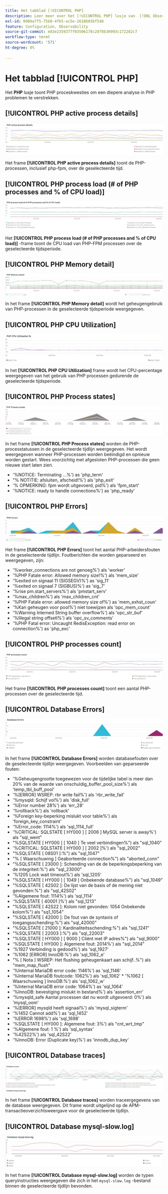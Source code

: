 ```yaml
---
title: Het tabblad [!UICONTROL PHP]
description: Leer meer over het [!UICONTROL PHP] lusje van  [!DNL Observation for Adobe Commerce].
exl-id: 0989a7f5-75b0-4fb5-ac5e-2618603bf548
feature: Configuration, Observability
source-git-commit: e83e2359377f03506178c28f8b30993c172282c7
workflow-type: tm+mt
source-wordcount: '571'
ht-degree: 0%

---
```


# Het tabblad [!UICONTROL PHP]

Het **PHP** lusje toont PHP proceskwesties om een diepere analyse in PHP problemen te verstrekken.

## [!UICONTROL PHP active process details]

![&#x200B; PHP actieve procesdetails &#x200B;](../../assets/tools/php-active-process-details.jpg)

Het frame **[!UICONTROL PHP active process details]** toont de PHP-processen, inclusief php-fpm, over de geselecteerde tijd.

## [!UICONTROL PHP process load (# of PHP processes and % of CPU load)]

![&#x200B; PHP proceslading &#x200B;](../../assets/tools/php-process-load.jpg)

Het **[!UICONTROL PHP process load (# of PHP processes and % of CPU load)]** -frame toont de CPU load van PHP-FPM processen over de geselecteerde tijdsperiode.

## [!UICONTROL PHP Memory detail]

![&#x200B; PHP de detail van het Geheugen &#x200B;](../../assets/tools/php-memory-detail.jpg)

In het frame **[!UICONTROL PHP Memory detail]** wordt het geheugengebruik van PHP-processen in de geselecteerde tijdsperiode weergegeven.

## [!UICONTROL PHP CPU Utilization]

![&#x200B; PHP CPU Utilization &#x200B;](../../assets/tools/php-cpu-utilization.jpg)

In het **[!UICONTROL PHP CPU Utilization]** frame wordt het CPU-percentage weergegeven van het gebruik van PHP processen gedurende de geselecteerde tijdsperiode.

## [!UICONTROL PHP Process states]

![&#x200B; PHP staten van het Proces &#x200B;](../../assets/tools/php-process-states-image-1.jpg)

In het frame **[!UICONTROL PHP Process states]** worden de PHP-processtatussen in de geselecteerde tijdlijn weergegeven. Het wordt weergegeven wanneer PHP-processen worden beëindigd en opnieuw worden gestart. Wees voorzichtig met afgesloten PHP-processen die geen nieuwe start laten zien.

* &#39;%NOTICE: Terminating ...%&#39;) as &#39;php_term&#39;
* &quot;% NOTITIE: afsluiten, afscheid!%&#39;) als &#39;php_exit&#39;
* &#39;% OPMERKING: fpm wordt uitgevoerd, pid%&#39;) als &#39;fpm_start&#39;
* &#39;%NOTICE: ready to handle connections%&#39;) as &#39;php_ready&#39;

## [!UICONTROL PHP Errors]

![&#x200B; de Fouten van PHP &#x200B;](../../assets/tools/php-errors-image-1.jpg)

Het frame **[!UICONTROL PHP Errors]** toont het aantal PHP-arbeidersfouten in de geselecteerde tijdlijn. Foutberichten die worden geparseerd en weergegeven, zijn:

* &#39;%worker_connections are not genoeg%&#39;) als &#39;worker&#39;
* &#39;%PHP Fatale error: Allowed memory size!%&#39;) als &#39;mem_size&#39;
* &#39;%exited on signaal 11 (SIGSEGV)%&#39;) as &#39;sig_11&#39;
* &#39;%exited on signaal 7 (SIGBUS)%&#39;) as &#39;sig_7&#39;
* &#39;%rise pm.start_servers%&#39;) als &#39;pmstart_serv&#39;
* &#39;%max_children%&#39;) als &#39;max_children_cnt&#39;
* &#39;%PHP Fatale error: allowed memory size of%&#39;) as &#39;mem_exhst_coun&#39;
* &#39;%Kan geheugen voor pool%&#39;) niet toewijzen als &#39;opc_mem_count&#39;
* &#39;%Warning Interned String buffer overflow%&#39;) als &#39;opc_str_buf&#39;
* &#39;%Illegal string offsetl%&#39;) als &#39;opc_sv_comments&#39;
* &#39;%PHP Fatal error: Uncaught RedisException: read error on connection%&#39;) as &#39;php_exc&#39;

## [!UICONTROL PHP processes count]

![&#x200B; PHP procestelling &#x200B;](../../assets/tools/php-processes-count.jpg)

Het frame **[!UICONTROL PHP processes count]** toont een aantal PHP-processen over de geselecteerde tijd.

## [!UICONTROL Database Errors]

![&#x200B; Fouten van het Gegevensbestand &#x200B;](../../assets/tools/php-tab-database-errors.jpg)

In het frame **[!UICONTROL Database Errors]** worden databasefouten over de geselecteerde tijdlijn weergegeven. Voorbeelden van geparseerde fouten:

* &#39;%Geheugengrootte toegewezen voor de tijdelijke tabel is meer dan 20% van de waarde van onschuldig_buffer_pool_size%&#39;) als &#39;temp_tbl_buff_pool&#39;
* &#39;%\[ERROR\] WSREP: rbr write fail%&#39;) als &#39;rbr_write_fail&#39;
* &#39;%mysqld: Schijf vol%&#39;) als &#39;disk_full&#39;
* &#39;%Error number 28%&#39;) als &#39;err_28&#39;
* &#39;%rollback%&#39;) als &#39;rollback&#39;
* &#39;%Foreign key-beperking mislukt voor table%&#39;) als &#39;foreign_key_constraint&#39;
* &#39;%Error_code: 1114%&#39;) als &#39;sql_1114_full&#39;
* &#39;%CRITICAL: SQLSTATE [ HY000 ] [ 2006 ] MySQL server is away%&#39;) als &quot;sql_went&quot;
* &quot;%SQLSTATE [ HY000 ] [ 1040 ] Te veel verbindingen%&quot;) als &quot;sql_1040&quot;
* &#39;%CRITICAL: SQLSTATE [ HY000 ] [ 2002 ]%&#39;) als &quot;sql_2002&quot;
* &quot;%SQLSTATE [ 08S01 ]:%&quot;) als &quot;sql_1047&quot;
* &quot;% [ Waarschuwing ] Geaborteerde connection%&quot;) als &quot;aborted_conn&quot;
* &quot;%SQLSTATE [ 23000 ]: Schending van de de beperkingsbeperking van de integriteit:%&quot;) als &quot;sql_23000&quot;
* &#39;%1205 Lock wait timeout%&#39;) als &#39;sql_1205&#39;
* &quot;%SQLSTATE [ HY000 ] [ 1049 ] Onbekende database%&quot;) als &quot;sql_1049&quot;
* &quot;%SQLSTATE [ 42S02 ]: De lijst van de basis of de mening niet gevonden:%&quot;) als &quot;sql_42S02&quot;
* &#39;%Algemene fout: 1114%&#39;) als &#39;sql_1114&#39;
* &#39;%SQLSTATE [ 40001 ]%&#39;) als &quot;sql_1213&quot;
* &quot;%SQLSTATE [ 42S22 ]: Kolom niet gevonden: 1054 Onbekende kolom%&quot;) als &quot;sq1_1054&quot;
* &quot;%SQLSTATE [ 42000 ]: De fout van de syntaxis of toegangsschending:%&quot;) als &quot;sql_42000&quot;
* &quot;%SQLSTATE [ 21000 ]: Kardinaliteitsschending:%&quot;) als &quot;sql_1241&quot;
* &quot;%SQLSTATE [ 22003 ]:%&quot;) als &quot;sql_22003&quot;
* &quot;%SQLSTATE [ HY000 ] [ 9000 ] Cliënt met IP adres%&quot;) als &quot;sql_9000&quot;
* &#39;%SQLSTATE [ HY000 ]: Algemene fout: 2014%&#39;) als &quot;sql_2014&quot;
* &#39;%1927 Verbinding is gedood%&#39;) als &#39;sql_1927&#39;
* &#39;%1062 \[ERROR\] InnoDB:%&#39;) als &#39;sql_1062_e&#39;
* &quot;% [ Nota ] WSREP: Het flushing geheugenkaart aan schijf..%&quot;) als &quot;mem_map_flush&quot;
* &#39;%Internal MariaDB error code: 1146%&#39;) as &#39;sql_1146&#39;
* &#39;%Internal MariaDB foutcode: 1062%&#39;) als &#39;sql_1062&#39; * &#39;%1062 [ Waarschuwing ] InnoDB:%&#39;) als &#39;sql_1062_w&#39;
* &#39;%Internal MariaDB error code: 1064%&#39;) as &#39;sql_1064&#39;
* &#39;%InnoDB: bevestiging mislukt in bestand%&#39;) als &#39;assertion_err&#39;
* &#39;%mysqld_safe Aantal processen dat nu wordt uitgevoerd: 0%&#39;) als &#39;mysql_oom&#39;
* &#39;%\[ERROR\] mysqld heeft signaal%&#39;) als &#39;mysql_sigterm&#39;
* &#39;%1452 Cannot add%&#39;) as &#39;sql_1452&#39;
* &#39;%ERROR 1698%&#39;) als &#39;sql_1698&#39;
* &#39;%SQLSTATE [ HY000 ]: Algemene fout: 3%&#39;) als &quot;cnt_wrt_tmp&quot;
* &#39;%Algemene fout: 1 %&#39;) als &#39;sql_syntax&#39;
* &#39;%42S22%&#39;) als &#39;sql_42S22&#39;
* &#39;%InnoDB: Error (Duplicate key)%&#39;) as &#39;innodb_dup_key&#39;

## [!UICONTROL Database traces]

![&#x200B; sporen van het Gegevensbestand &#x200B;](../../assets/tools/php-tab-database-traces.jpg)

In het frame **[!UICONTROL Database traces]** worden traceergegevens van de database weergegeven. Dit frame wordt uitgelijnd op de APM-transactieoverzichtsweergave voor de geselecteerde tijdlijn.

## [!UICONTROL Database mysql-slow.log]

![&#x200B; Gegevensbestand mysql-slow.log &#x200B;](../../assets/tools/php-tab-database-mysql-slow-log.jpg)

In het frame **[!UICONTROL Database mysql-slow.log]** worden de typen queryinstructies weergegeven die zich in het `mysql-slow.log` -bestand binnen de geselecteerde tijdlijn bevonden.

